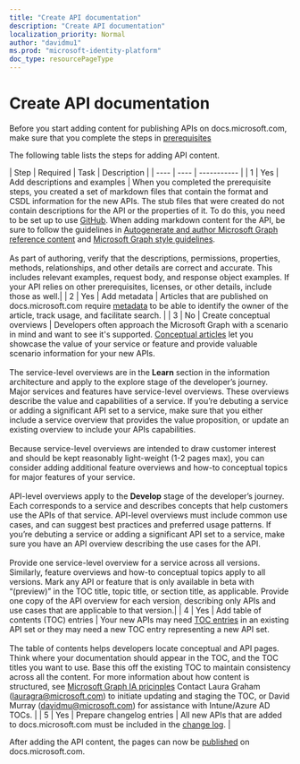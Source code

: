 ```yaml
---
title: "Create API documentation"
description: "Create API documentation"
localization_priority: Normal
author: "davidmu1"
ms.prod: "microsoft-identity-platform"
doc_type: resourcePageType
---
```


# Create API documentation 

Before you start adding content for publishing APIs on docs.microsoft.com, make sure that you complete the steps in [prerequisites](graph-prerequisites.md)

The following table lists the steps for adding API content.

| Step | Required | Task | Description |
| ---- | ---- | ----------- |
| 1 | Yes | Add descriptions and examples | When you completed the prerequisite steps, you created a set of markdown files that contain the format and CSDL information for the new APIs. The stub files that were created do not contain descriptions for the API or the properties of it. To do this, you need to be set up to use [GitHub](https://msgo.azurewebsites.net/add/document/manage-content/get-started-with-github.html). When adding markdown content for the API, be sure to follow the guidelines in [Autogenerate and author Microsoft Graph reference content](https://msgo.azurewebsites.net/add/document/guidelines/auto-generate-and-author-content.html) and [Microsoft Graph style guidelines](https://msgo.azurewebsites.net/add/document/guidelines/style.html).<br><br>As part of authoring, verify that the descriptions, permissions, properties, methods, relationships, and other details are correct and accurate. This includes relevant examples, request body, and response object examples. If your API relies on other prerequisites, licenses, or other details, include those as well.|
| 2 | Yes | Add metadata | Articles that are published on docs.microsoft.com require [metadata](https://msgo.azurewebsites.net/add/document/guidelines/metadata.html) to be able to identify the owner of the article, track usage, and facilitate search. |
| 3 | No | Create conceptual overviews | Developers often approach the Microsoft Graph with a scenario in mind and want to see it's supported. [Conceptual articles](https://msgo.azurewebsites.net/add/document/guidelines/conceptual-topics.html) let you showcase the value of your service or feature and provide valuable scenario information for your new APIs.<br><br>The service-level overviews are in the **Learn** section in the information architecture and apply to the explore stage of the developer’s journey. Major services and features have service-level overviews. These overviews describe the value and capabilities of a service. If you’re debuting a service or adding a significant API set to a service, make sure that you either include a service overview that provides the value proposition, or update an existing overview to include your APIs capabilities.<br><br>Because service-level overviews are intended to draw customer interest and should be kept reasonably light-weight (1-2 pages max), you can consider adding additional feature overviews and how-to conceptual topics for major features of your service.<br><br>API-level overviews apply to the **Develop** stage of the developer’s journey. Each corresponds to a service and describes concepts that help customers use the APIs of that service. API-level overviews must include common use cases, and can suggest best practices and preferred usage patterns. If you’re debuting a service or adding a significant API set to a service, make sure you have an API overview describing the use cases for the API. <br><br>Provide one service-level overview for a service across all versions. Similarly, feature overviews and how-to conceptual topics apply to all versions. Mark any API or feature that is only available in beta with “(preview)” in the TOC title, topic title, or section title, as applicable. Provide one copy of the API overview for each version, describing only APIs and use cases that are applicable to that version.|
| 4 | Yes | Add table of contents (TOC) entries | Your new APIs may need [TOC entries](https://msgo.azurewebsites.net/add/document/guidelines/toc-and-topic-title.html) in an existing API set or they may need a new TOC entry representing a new API set.<br><br>The table of contents helps developers locate conceptual and API pages. Think where your documentation should appear in the TOC, and the TOC titles you want to use. Base this off the existing TOC to maintain consistency across all the content. For more information about how content is structured, see [Microsoft Graph IA pricinples](https://msgo.azurewebsites.net/add/document/guidelines/ia-principles.html) Contact Laura Graham (lauragra@microsoft.com) to initiate updating and staging the TOC, or David Murray (davidmu@microsoft.com) for assistance with Intune/Azure AD TOCs. |
| 5 | Yes | Prepare changelog entries | All new APIs that are added to docs.microsoft.com must be included in the [change log](https://msgo.azurewebsites.net/add/document/guidelines/changelog.html). |

After adding the API content, the pages can now be [published](graph-publish.md) on docs.microsoft.com.
